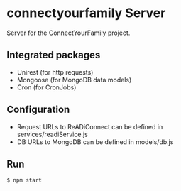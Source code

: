 connectyourfamily Server
=====================

Server for the ConnectYourFamily project.

## Integrated packages

* Unirest (for http requests)
* Mongoose (for MongoDB data models)
* Cron (for CronJobs)

## Configuration

* Request URLs to ReADiConnect can be defined in services/readiService.js
* DB URLs to MongoDB can be defined in models/db.js

## Run

```bash
$ npm start
```

